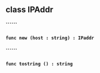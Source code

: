 ## class IPAddr

#### ``````


#### ```func new (host : string) : IPaddr```


#### ``````


#### ```func tostring () : string```


